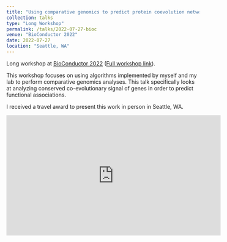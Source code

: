 ```yaml
---
title: "Using comparative genomics to predict protein coevolution networks with the DECIPHER and SynExtend packages"
collection: talks
type: "Long Workshop"
permalink: /talks/2022-07-27-bioc
venue: "BioConductor 2022"
date: 2022-07-27
location: "Seattle, WA"
---
```


Long workshop at [BioConductor 2022](https://bioc2022.bioconductor.org) ([Full workshop link](https://www.ahl27.com/CompGenomicsBioc2022/)).

This workshop focuses on using algorithms implemented by myself and my lab to perform comparative genomics analyses. This talk specifically looks at analyzing conserved co-evolutionary signal of genes in order to predict functional associations. 

I received a travel award to present this work in person in Seattle, WA.

<iframe width="560" height="315" src="https://www.youtube.com/embed/JgTc2jiMPF0" title="YouTube video player" frameborder="0" allow="accelerometer; autoplay; clipboard-write; encrypted-media; gyroscope; picture-in-picture; web-share" allowfullscreen></iframe>
